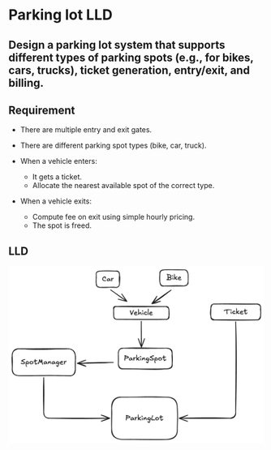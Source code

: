 # Parking lot LLD

## Design a parking lot system that supports different types of parking spots (e.g., for bikes, cars, trucks), ticket generation, entry/exit, and billing.

## Requirement
* There are multiple entry and exit gates.
* There are different parking spot types (bike, car, truck).
* When a vehicle enters:
    - It gets a ticket.
    - Allocate the nearest available spot of the correct type.

* When a vehicle exits:
    - Compute fee on exit using simple hourly pricing.
    - The spot is freed.

## LLD
![Parking Lot Diagram](parking-lot.png)
